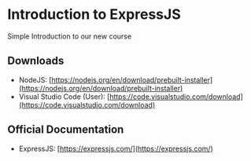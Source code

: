 # Introduction to ExpressJS

Simple Introduction to our new course

## Downloads
- NodeJS: [https://nodejs.org/en/download/prebuilt-installer](https://nodejs.org/en/download/prebuilt-installer)
- Visual Studio Code (User): [https://code.visualstudio.com/download](https://code.visualstudio.com/download)

## Official Documentation
- ExpressJS: [https://expressjs.com/](https://expressjs.com/)